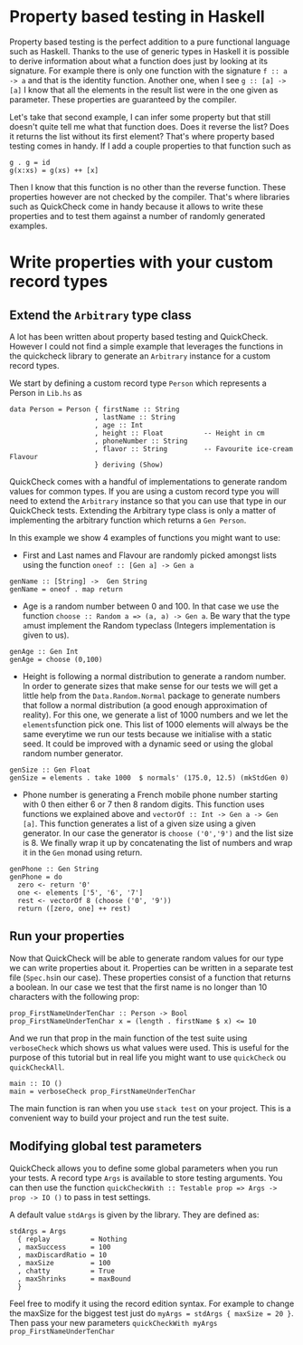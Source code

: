 # Property based testing in Haskell

Property based testing is the perfect addition to a pure functional language such as Haskell. Thanks to the use of generic types in Haskell it is possible to derive information about what a function does just by looking at its signature. For example there is only one function with the signature `f :: a -> a` and that is the identity function. Another one, when I see `g :: [a] -> [a]` I know that all the elements in the result list were in the one given as parameter. These properties are guaranteed by the compiler.

Let's take that second example, I can infer some property but that still doesn't quite tell me what that function does. Does it reverse the list? Does it returns the list without its first element? That's where property based testing comes in handy. If I add a couple properties to that function such as
``` 
g . g = id
g(x:xs) = g(xs) ++ [x]
```
Then I know that this function is no other than the reverse function. These properties however are not checked by the compiler. That's where libraries such as QuickCheck come in handy because it allows to write these properties and to test them against a number of randomly generated examples.

# Write properties with your custom record types
## Extend the `Arbitrary` type class
A lot has been written about property based testing and QuickCheck. However I could not find a simple example that leverages the functions in the quickcheck library to generate an `Arbitrary` instance for a custom record types.

We start by defining a custom record type `Person` which represents a Person in `Lib.hs` as
```
data Person = Person { firstName :: String
                     , lastName :: String
                     , age :: Int
                     , height :: Float          -- Height in cm
                     , phoneNumber :: String
                     , flavor :: String         -- Favourite ice-cream Flavour
                     } deriving (Show)
```

QuickCheck comes with a handful of implementations to generate random values for common types. If you are using a custom record type you will need to extend the `Arbitrary` instance so that you can use that type in our QuickCheck tests. Extending the Arbitrary type class is only a matter of implementing the arbitrary function which returns a `Gen Person`.

In this example we show 4 examples of functions you might want to use:
 * First and Last names and Flavour are randomly picked amongst lists using the function `oneof :: [Gen a] -> Gen a`
``` 
genName :: [String] ->  Gen String
genName = oneof . map return
``` 
 * Age is a random number between 0 and 100. In that case we use the function `choose :: Random a => (a, a) -> Gen a`. Be wary that the type `a`must implement the Random typeclass (Integers implementation is given to us).
```
genAge :: Gen Int
genAge = choose (0,100)
```
 * Height is following a normal distribution to generate a random number. In order to generate sizes that make sense for our tests we will get a little help from the `Data.Random.Normal` package to generate numbers that follow a normal distribution (a good enough approximation of reality). For this one, we generate a list of 1000 numbers and we let the `elements`function pick one. This list of 1000 elements will always be the same everytime we run our tests because we initialise with a static seed. It could be improved with a dynamic seed or using the global random number generator.
``` 
genSize :: Gen Float
genSize = elements . take 1000  $ normals' (175.0, 12.5) (mkStdGen 0)
```

 * Phone number is generating a French mobile phone number starting with 0 then either 6 or 7 then 8 random digits. This function uses functions we explained above and `vectorOf :: Int -> Gen a -> Gen [a]`. This function generates a list of a given size using a given generator. In our case the generator is `choose ('0','9')` and the list size is 8. We finally wrap it up by concatenating the list of numbers and wrap it in the `Gen` monad using return.
```
genPhone :: Gen String
genPhone = do
  zero <- return '0'
  one <- elements ['5', '6', '7']
  rest <- vectorOf 8 (choose ('0', '9'))
  return ([zero, one] ++ rest)
 ```

## Run your properties
Now that QuickCheck will be able to generate random values for our type we can write properties about it. Properties can be written in a separate test file (`Spec.hs`in our case). These properties consist of a function that returns a boolean. In our case we test that the first name is no longer than 10 characters with the following prop:
```
prop_FirstNameUnderTenChar :: Person -> Bool
prop_FirstNameUnderTenChar x = (length . firstName $ x) <= 10
```

And we run that prop in the main function of the test suite using `verboseCheck` which shows us what values were used. This is useful for the purpose of this tutorial but in real life you might want to use `quickCheck` ou `quickCheckAll`.
```
main :: IO ()
main = verboseCheck prop_FirstNameUnderTenChar
```

The main function is ran when you use `stack test` on your project. This is a convenient way to build your project and run the test suite.

## Modifying global test parameters
QuickCheck allows you to define some global parameters when you run your tests. A record type `Args` is available to store testing arguments. You can then use the function `quickCheckWith :: Testable prop => Args -> prop -> IO ()` to pass in test settings.

A default value `stdArgs` is given by the library. They are defined as:
```
stdArgs = Args
  { replay          = Nothing
  , maxSuccess      = 100
  , maxDiscardRatio = 10
  , maxSize         = 100
  , chatty          = True
  , maxShrinks      = maxBound
  }
```

Feel free to modify it using the record edition syntax. For example to change the maxSize for the biggest test just do `myArgs = stdArgs { maxSize = 20 }`. Then pass your new parameters `quickCheckWith myArgs prop_FirstNameUnderTenChar`
